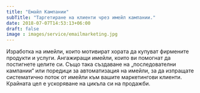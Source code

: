 ```yaml
---
title: "Емайл Кампании"
subTitle: "Таргетиране на клиенти чрез имейл кампании."
date: 2018-07-07T14:53:13+06:00
draft: false
image : images/service/emailmarketing.jpg
---
```

Изработка на имейли, които мотивират хората да купуват фирмените продукти и услуги. Ангажиращи имейли, които ви помогнат да постигнете целите си. Също така създаване на „последователни кампании“ или поредици за автоматизация на имейли, за да изпращате систематично поток от имейли към вашите маркетингови клиенти. Крайната цел е ускоряване на цикъла си на продажби.